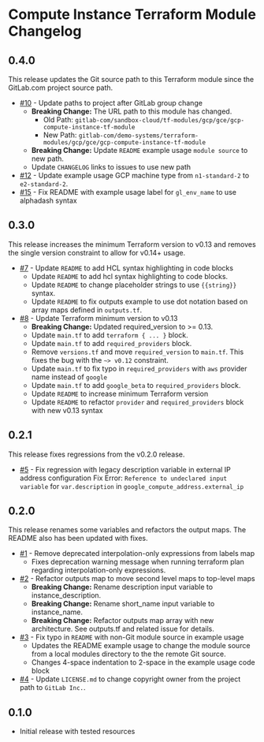 # Compute Instance Terraform Module Changelog

## 0.4.0

This release updates the Git source path to this Terraform module since the GitLab.com project source path.

* [#10](https://gitlab.com/gitlab-com/demo-systems/terraform-modules/gcp/gce/gcp-compute-instance-tf-module/-/issues/10) - Update paths to project after GitLab group change
  * **Breaking Change:** The URL path to this module has changed.
    * Old Path: `gitlab-com/sandbox-cloud/tf-modules/gcp/gce/gcp-compute-instance-tf-module`
    * New Path: `gitlab-com/demo-systems/terraform-modules/gcp/gce/gcp-compute-instance-tf-module`
  * **Breaking Change:** Update `README` example usage `module source` to new path.
  * Update `CHANGELOG` links to issues to use new path
* [#12](https://gitlab.com/gitlab-com/demo-systems/terraform-modules/gcp/gce/gcp-compute-instance-tf-module/-/issues/12) - Update example usage GCP machine type from `n1-standard-2` to `e2-standard-2`.
* [#15](https://gitlab.com/gitlab-com/demo-systems/terraform-modules/gcp/gce/gcp-compute-instance-tf-module/-/issues/15) - Fix README with example usage label for `gl_env_name` to use alphadash syntax

## 0.3.0

This release increases the minimum Terraform version to v0.13 and removes the single version constraint to allow for v0.14+ usage.

* [#7](https://gitlab.com/gitlab-com/demo-systems/terraform-modules/gcp/gce/gcp-compute-instance-tf-module/-/issues/7) - Update `README` to add HCL syntax highlighting in code blocks
    * Update `README` to add hcl syntax highlighting to code blocks.
    * Update `README` to change placeholder strings to use `{{string}}` syntax.
    * Update `README` to fix outputs example to use dot notation based on array maps defined in `outputs.tf`.
* [#8](https://gitlab.com/gitlab-com/demo-systems/terraform-modules/gcp/gce/gcp-compute-instance-tf-module/-/issues/8) - Update Terraform minimum version to v0.13
    * **Breaking Change:** Updated required_version to >= 0.13.
    * Update `main.tf` to add `terraform { ... }` block.
    * Update `main.tf` to add `required_providers` block.
    * Remove `versions.tf` and move `required_version` to `main.tf`. This fixes the bug with the `~> v0.12` constraint.
    * Update `main.tf` to fix typo in `required_providers` with `aws` provider name instead of `google`
    * Update `main.tf` to add `google_beta` to `required_providers` block.
    * Update `README` to increase minimum Terraform version
    * Update `README` to refactor `provider` and `required_providers` block with new v0.13 syntax

## 0.2.1

This release fixes regressions from the v0.2.0 release.

* [#5](https://gitlab.com/gitlab-com/demo-systems/terraform-modules/gcp/gce/gcp-compute-instance-tf-module/-/issues/5) - Fix regression with legacy description variable in external IP address configuration
    Fix Error: `Reference to undeclared input variable` for `var.description` in `google_compute_address.external_ip`

## 0.2.0

This release renames some variables and refactors the output maps. The README also has been updated with fixes.

* [#1](https://gitlab.com/gitlab-com/demo-systems/terraform-modules/gcp/gce/gcp-compute-instance-tf-module/-/issues/1) - Remove deprecated interpolation-only expressions from labels map
    * Fixes deprecation warning message when running terraform plan regarding interpolation-only expressions.
* [#2](https://gitlab.com/gitlab-com/demo-systems/terraform-modules/gcp/gce/gcp-compute-instance-tf-module/-/issues/2) - Refactor outputs map to move second level maps to top-level maps
    * **Breaking Change:** Rename description input variable to instance_description.
    * **Breaking Change:** Rename short_name input variable to instance_name.
    * **Breaking Change:** Refactor outputs map array with new architecture. See outputs.tf and related issue for details.
* [#3](https://gitlab.com/gitlab-com/demo-systems/terraform-modules/gcp/gce/gcp-compute-instance-tf-module/-/issues/3) - Fix typo in `README` with non-Git module source in example usage
    * Updates the README example usage to change the module source from a local modules directory to the the remote Git source.
    * Changes 4-space indentation to 2-space in the example usage code block
* [#4](https://gitlab.com/gitlab-com/demo-systems/terraform-modules/gcp/gce/gcp-compute-instance-tf-module/-/issues/4) - Update `LICENSE.md` to change copyright owner from the project path to `GitLab Inc.`.

## 0.1.0

* Initial release with tested resources
